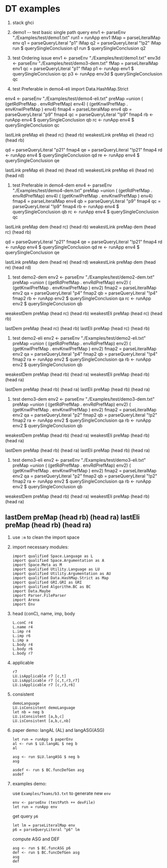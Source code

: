 # DT examples
1. stack ghci

1. demo1 -- test basic single path query 
env1 <- parseEnv "./Examples/test/demo1.txt"
run1 = runApp env1
lMap = parseLiteralMap env
q1 = parseQueryLiteral "p1" lMap
q2 = parseQueryLiteral "!p2" lMap
run $ querySingleConclusion q1
run $ querySingleConclusion q2

1. test Ordering issue
env1 <- parseEnv "./Examples/test/demo1.txt"
env3d <- parseEnv "./Examples/test/demo3-dem.txt"
fMap = parseLiteralMap env1
qc = parseQueryLiteral "p1" fMap
p1 <- runApp env1 $ querySingleConclusion qc
p3 <- runApp env3d $ querySingleConclusion qc

1. test Preferable in demo4-eli
import Data.HashMap.Strict

env4 <- parseEnv "./Examples/test/demo4-eli.txt"
preMap =union ( (getRdPrefMap . envRdPrefMap) env4) ( (getKnwlPrefMap . envKnwlPrefMap ) env4)
fmap4 = parseLiteralMap env4
qb = parseQueryLiteral "p9" fmap4
qc = parseQueryLiteral "!p9" fmap4
rb <- runApp env4 $ querySingleConclusion qb
rc <- runApp env4 $ querySingleConclusion qc

lastLink preMap eli (head rc) (head rb)
weakestLink preMap eli (head rc) (head rb)

qd = parseQueryLiteral "p21" fmap4
qe = parseQueryLiteral "!p21" fmap4
rd <- runApp env4 $ querySingleConclusion qd
re <- runApp env4 $ querySingleConclusion qe

lastLink preMap eli (head re) (head rd)
weakestLink preMap eli (head re) (head rd)

1. test Preferable in demo4-dem
env4 <- parseEnv "./Examples/test/demo4-dem.txt"
preMap =union ( (getRdPrefMap . envRdPrefMap) env4) ( (getKnwlPrefMap . envKnwlPrefMap ) env4)
fmap4 = parseLiteralMap env4
qb = parseQueryLiteral "p9" fmap4
qc = parseQueryLiteral "!p9" fmap4
rb <- runApp env4 $ querySingleConclusion qb
rc <- runApp env4 $ querySingleConclusion qc

lastLink preMap dem (head rc) (head rb)
weakestLink preMap dem (head rc) (head rb)

qd = parseQueryLiteral "p21" fmap4
qe = parseQueryLiteral "!p21" fmap4
rd <- runApp env4 $ querySingleConclusion qd
re <- runApp env4 $ querySingleConclusion qe

lastLink preMap dem (head re) (head rd)
weakestLink preMap dem (head re) (head rd)

1. test demo2-dem
env2 <- parseEnv "./Examples/test/demo2-dem.txt"
preMap =union ( (getRdPrefMap . envRdPrefMap) env2) ( (getKnwlPrefMap . envKnwlPrefMap ) env2)
fmap2 = parseLiteralMap env2
qa = parseQueryLiteral "p4" fmap2
qb = parseQueryLiteral "!p4" fmap2
rb <- runApp env2 $ querySingleConclusion qa
rc <- runApp env2 $ querySingleConclusion qb

weakestDem preMap  (head rc) (head rb)
weakestEli preMap (head rc) (head rb)

lastDem preMap (head rc) (head rb)
lastEli  preMap (head rc) (head rb)

1. test demo2-eli
env2 <- parseEnv "./Examples/test/demo2-eli.txt"
preMap =union ( (getRdPrefMap . envRdPrefMap) env2) ( (getKnwlPrefMap . envKnwlPrefMap ) env2)
fmap2 = parseLiteralMap env2
qa = parseQueryLiteral "p4" fmap2
qb = parseQueryLiteral "!p4" fmap2
ra <- runApp env2 $ querySingleConclusion qa
rb <- runApp env2 $ querySingleConclusion qb

weakestDem preMap  (head rb) (head ra)
weakestEli preMap (head rb) (head ra)

lastDem preMap (head rb) (head ra)
lastEli  preMap (head rb) (head ra)

1. test demo3-dem
env2 <- parseEnv "./Examples/test/demo3-dem.txt"
preMap =union ( (getRdPrefMap . envRdPrefMap) env2) ( (getKnwlPrefMap . envKnwlPrefMap ) env2)
fmap2 = parseLiteralMap env2
qa = parseQueryLiteral "p2" fmap2
qb = parseQueryLiteral "!p2" fmap2
ra <- runApp env2 $ querySingleConclusion qa
rb <- runApp env2 $ querySingleConclusion qb

weakestDem preMap  (head rb) (head ra)
weakestEli preMap (head rb) (head ra)

lastDem preMap (head rb) (head ra)
lastEli  preMap (head rb) (head ra)

1. test demo3-eli
env2 <- parseEnv "./Examples/test/demo3-eli.txt"
preMap =union ( (getRdPrefMap . envRdPrefMap) env2) ( (getKnwlPrefMap . envKnwlPrefMap ) env2)
fmap2 = parseLiteralMap env2
qa = parseQueryLiteral "p2" fmap2
qb = parseQueryLiteral "!p2" fmap2
ra <- runApp env2 $ querySingleConclusion qa
rb <- runApp env2 $ querySingleConclusion qb

weakestDem preMap  (head rb) (head ra)
weakestEli preMap (head rb) (head ra)

lastDem preMap (head rb) (head ra)
lastEli  preMap (head rb) (head ra)
---------------
1. use `:m` to clean the import space
1. import necessary modules:
    ```
    import qualified Space.Language as L
    import qualified Space.Argumentation as A
    import Space.Meta as M
    import qualified Utility.Language as LU
    import qualified Utility.Argumentation as AU
    import qualified Data.HashMap.Strict as Map
    import qualified GRI.GRI as GRI
    import qualified Algorithm.BC as BC
    import Data.Maybe
    import Parser.FileParser
    import Arena
    import Env
    ```
1. head (conC), name, imp, body 
    ```
    L.conC r4
    L.name r4
    L.imp r4
    L.imp r6
    L.imp a 
    L.body r4
    L.body r6
    L.body r7
    ```
1. applicable 
    ```
    r7
    LU.isApplicable r7 [c,t]
    LU.isApplicable r7 [c,t,r3,r7]
    LU.isApplicable r7 [c,r3,r6]
    ```
1. consistent
    ```
    demoLanguage
    LU.isConsistent demoLanguage
    let nb = neg b
    LU.isConsistent [a,b,c]
    LU.isConsistent [a,b,c,nb]
    ```
1. paper demo: langAL (AL) and langASG(ASG)
    ```
    let run = runApp $ paperEnv
    al <- run $ LU.langAL $ neg b
    al
    ```
    ```
    asg <- run $LU.langASG $ neg b
    asg
    ```
    ```
    asdef <- run $ BC.funcDefGen asg
    asdef
    ```
1. examples demo: 

    use `Examples/Teams/b3.txt` to generate new `env`
    ```
    env <- parseEnv (testPath ++ devFile)
    let run = runApp env
    ```
    get query `p6`
    ```
    let lm = parseLiteralMap env
    p6 = parseQueryLiteral "p6" lm 
    ```

    compute ASG and DEF
    ```
    asg <- run $ BC.funcASG p6
    def <- run $ BC.funcDefGen asg
    asg
    def
    ```